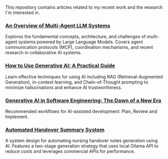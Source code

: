 
This repository contains articles related to my recent work and the research I'm interested in.



### [An Overview of Multi-Agent LLM Systems](multi_agent_llm.md)

Explores the fundamental concepts, architecture, and challenges of multi-agent systems powered by Large Language Models. Covers agent communication protocols (MCP), coordination mechanisms, and recent research in collaborative AI systems.



### [How to Use Generative AI: A Practical Guide](effective_ai_prompting_guide.md)

Learn effective techniques for using AI including RAG (Retrieval-Augmented Generation), in-context learning, and Chain-of-Thought prompting to minimize hallucinations and enhance AI trustworthiness.


### [Generative AI in Software Engineering: The Dawn of a New Era](generative_ai_in_software_engineering.md)

Recommended workflows for AI-assisted development: Plan, Review and Implement.



### [Automated Handover Summary System](handover_system_design.md)

A system design for automating nursing handover notes generation using AI. Features a two-stage generation strategy that uses local Ollama API to reduce costs and leverages commercial APIs for performance.

